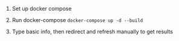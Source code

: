 1) Set up docker compose

2) Run docker-compose
`docker-compose up -d --build`

3) Type basic info, then redirect and refresh manually to get results
